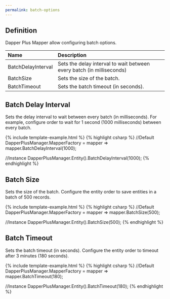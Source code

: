 ```yaml
---
permalink: batch-options
---
```


## Definition

Dapper Plus Mapper allow configuring batch options.

| Name	   | Description |
| :--------| :-----------|
|BatchDelayInterval	|Sets the delay interval to wait between every batch (in milliseconds)|
|BatchSize	|Sets the size of the batch.|
|BatchTimeout	|Sets the batch timeout (in seconds).|

## Batch Delay Interval

Sets the delay interval to wait between every batch (in milliseconds). For example, configure order to wait for 1 second (1000 milliseconds) between every batch.

{% include template-example.html %} 
{% highlight csharp %}
//Default
DapperPlusManager.MapperFactory = mapper => mapper.BatchDelayInterval(1000);

//Instance
DapperPlusManager.Entity<Order>().BatchDelayInterval(1000);
{% endhighlight %}

## Batch Size

Sets the size of the batch. Configure the entity order to save entities in a batch of 500 records.

{% include template-example.html %} 
{% highlight csharp %}
//Default
DapperPlusManager.MapperFactory = mapper => mapper.BatchSize(500);

//Instance
DapperPlusManager.Entity<Order>().BatchSize(500);
{% endhighlight %}

## Batch Timeout

Sets the batch timeout (in seconds). Configure the entity order to timeout after 3 minutes (180 seconds).

{% include template-example.html %} 
{% highlight csharp %}
//Default
DapperPlusManager.MapperFactory = mapper => mapper.BatchTimeout(180);

//Instance
DapperPlusManager.Entity<Order>().BatchTimeout(180);
{% endhighlight %}

